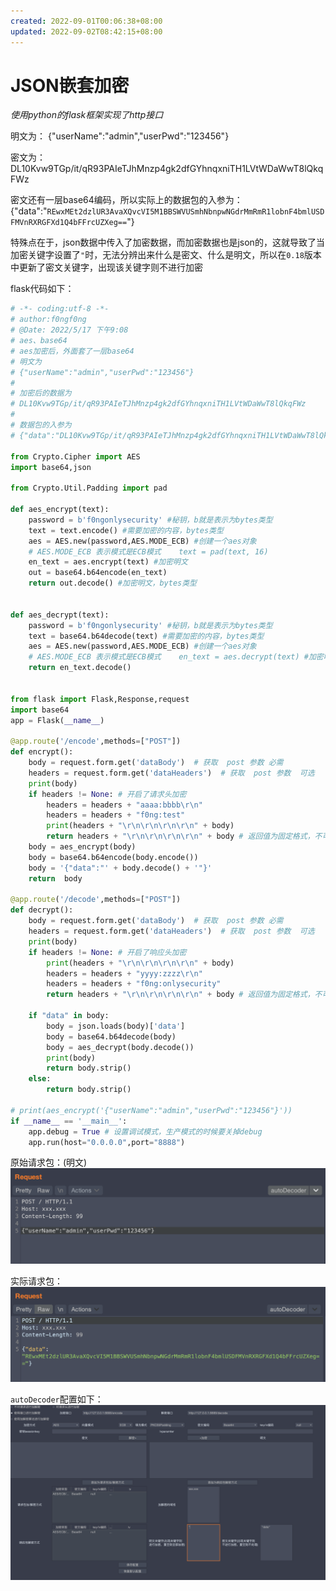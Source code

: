 ```yaml
---
created: 2022-09-01T00:06:38+08:00
updated: 2022-09-02T08:42:15+08:00
---
```

# JSON嵌套加密

*使用python的flask框架实现了http接口*

明文为：
{"userName":"admin","userPwd":"123456"}

密文为：
DL10Kvw9TGp/it/qR93PAIeTJhMnzp4gk2dfGYhnqxniTH1LVtWDaWwT8lQkqFWz

密文还有一层base64编码，所以实际上的数据包的入参为：
{"data":"`REwxMEt2dzlUR3AvaXQvcVI5M1BBSWVUSmhNbnpwNGdrMmRmR1lobnF4bmlUSDFMVnRXRGFXd1Q4bFFrcUZXeg==`"}

特殊点在于，json数据中传入了加密数据，而加密数据也是json的，这就导致了当加密关键字设置了`"`时，无法分辨出来什么是密文、什么是明文，所以在`0.18`版本中更新了密文关键字，出现该关键字则不进行加密

flask代码如下：
```python
# -*- coding:utf-8 -*-  
# author:f0ngf0ng  
# @Date: 2022/5/17 下午9:08  
# aes、base64  
# aes加密后，外面套了一层base64  
# 明文为  
# {"userName":"admin","userPwd":"123456"}  
#  
# 加密后的数据为  
# DL10Kvw9TGp/it/qR93PAIeTJhMnzp4gk2dfGYhnqxniTH1LVtWDaWwT8lQkqFWz  
#  
# 数据包的入参为  
# {"data":"DL10Kvw9TGp/it/qR93PAIeTJhMnzp4gk2dfGYhnqxniTH1LVtWDaWwT8lQkqFWz"}  
  
from Crypto.Cipher import AES  
import base64,json  
  
from Crypto.Util.Padding import pad  
  
def aes_encrypt(text):  
    password = b'f0ngonlysecurity' #秘钥，b就是表示为bytes类型  
    text = text.encode() #需要加密的内容，bytes类型  
    aes = AES.new(password,AES.MODE_ECB) #创建一个aes对象  
    # AES.MODE_ECB 表示模式是ECB模式    text = pad(text, 16)  
    en_text = aes.encrypt(text) #加密明文  
    out = base64.b64encode(en_text)  
    return out.decode() #加密明文，bytes类型  
  
  
def aes_decrypt(text):  
    password = b'f0ngonlysecurity' #秘钥，b就是表示为bytes类型  
    text = base64.b64decode(text) #需要加密的内容，bytes类型  
    aes = AES.new(password,AES.MODE_ECB) #创建一个aes对象  
    # AES.MODE_ECB 表示模式是ECB模式    en_text = aes.decrypt(text) #加密明文  
    return en_text.decode()  
  
  
from flask import Flask,Response,request  
import base64  
app = Flask(__name__)  
  
@app.route('/encode',methods=["POST"])  
def encrypt():  
    body = request.form.get('dataBody')  # 获取  post 参数 必需  
    headers = request.form.get('dataHeaders')  # 获取  post 参数  可选  
    print(body)  
    if headers != None: # 开启了请求头加密  
        headers = headers + "aaaa:bbbb\r\n"  
        headers = headers + "f0ng:test"  
        print(headers + "\r\n\r\n\r\n\r\n" + body)  
        return headers + "\r\n\r\n\r\n\r\n" + body # 返回值为固定格式，不可更改  
    body = aes_encrypt(body)  
    body = base64.b64encode(body.encode())  
    body = '{"data":"' + body.decode() + '"}'  
    return  body  
  
@app.route('/decode',methods=["POST"])  
def decrypt():  
    body = request.form.get('dataBody')  # 获取  post 参数 必需  
    headers = request.form.get('dataHeaders')  # 获取  post 参数  可选  
    print(body)  
    if headers != None: # 开启了响应头加密  
        print(headers + "\r\n\r\n\r\n\r\n" + body)  
        headers = headers + "yyyy:zzzz\r\n"  
        headers = headers + "f0ng:onlysecurity"  
        return headers + "\r\n\r\n\r\n\r\n" + body # 返回值为固定格式，不可更改  
  
    if "data" in body:  
        body = json.loads(body)['data']  
        body = base64.b64decode(body)  
        body = aes_decrypt(body.decode())  
        print(body)  
        return body.strip()  
    else:  
        return body.strip()  
  
# print(aes_encrypt('{"userName":"admin","userPwd":"123456"}'))  
if __name__ == '__main__':  
    app.debug = True # 设置调试模式，生产模式的时候要关掉debug  
    app.run(host="0.0.0.0",port="8888")
```

原始请求包：(明文)
![800](photo/Pasted%20image%2020220518215855.png)


实际请求包：
![800](photo/Pasted%20image%2020220518215911.png)





`autoDecoder`配置如下：
![800](photo/Pasted%20image%2020220518214621.png)
